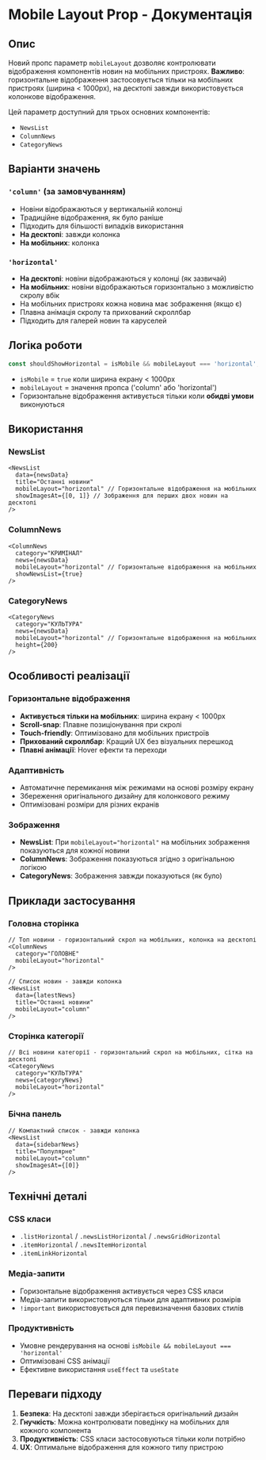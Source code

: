 # Mobile Layout Prop - Документація

## Опис

Новий пропс параметр `mobileLayout` дозволяє контролювати відображення компонентів новин на мобільних пристроях. **Важливо**: горизонтальне відображення застосовується тільки на мобільних пристроях (ширина < 1000px), на десктопі завжди використовується колонкове відображення.

Цей параметр доступний для трьох основних компонентів:

- `NewsList`
- `ColumnNews` 
- `CategoryNews`

## Варіанти значень

### `'column'` (за замовчуванням)
- Новіни відображаються у вертикальній колонці
- Традиційне відображення, як було раніше
- Підходить для більшості випадків використання
- **На десктопі**: завжди колонка
- **На мобільних**: колонка

### `'horizontal'`
- **На десктопі**: новіни відображаються у колонці (як зазвичай)
- **На мобільних**: новіни відображаються горизонтально з можливістю скролу вбік
- На мобільних пристроях кожна новина має зображення (якщо є)
- Плавна анімація скролу та прихований скроллбар
- Підходить для галерей новин та каруселей

## Логіка роботи

```typescript
const shouldShowHorizontal = isMobile && mobileLayout === 'horizontal';
```

- `isMobile` = `true` коли ширина екрану < 1000px
- `mobileLayout` = значення пропса ('column' або 'horizontal')
- Горизонтальне відображення активується тільки коли **обидві умови** виконуються

## Використання

### NewsList
```tsx
<NewsList
  data={newsData}
  title="Останні новини"
  mobileLayout="horizontal" // Горизонтальне відображення на мобільних
  showImagesAt={[0, 1]} // Зображення для перших двох новин на десктопі
/>
```

### ColumnNews
```tsx
<ColumnNews
  category="КРИМІНАЛ"
  news={newsData}
  mobileLayout="horizontal" // Горизонтальне відображення на мобільних
  showNewsList={true}
/>
```

### CategoryNews
```tsx
<CategoryNews
  category="КУЛЬТУРА"
  news={newsData}
  mobileLayout="horizontal" // Горизонтальне відображення на мобільних
  height={200}
/>
```

## Особливості реалізації

### Горизонтальне відображення
- **Активується тільки на мобільних**: ширина екрану < 1000px
- **Scroll-snap**: Плавне позиціонування при скролі
- **Touch-friendly**: Оптимізовано для мобільних пристроїв
- **Прихований скроллбар**: Кращий UX без візуальних перешкод
- **Плавні анімації**: Hover ефекти та переходи

### Адаптивність
- Автоматичне перемикання між режимами на основі розміру екрану
- Збереження оригінального дизайну для колонкового режиму
- Оптимізовані розміри для різних екранів

### Зображення
- **NewsList**: При `mobileLayout="horizontal"` на мобільних зображення показуються для кожної новини
- **ColumnNews**: Зображення показуються згідно з оригінальною логікою
- **CategoryNews**: Зображення завжди показуються (як було)

## Приклади застосування

### Головна сторінка
```tsx
// Топ новини - горизонтальний скрол на мобільних, колонка на десктопі
<ColumnNews
  category="ГОЛОВНЕ"
  mobileLayout="horizontal"
/>

// Список новин - завжди колонка
<NewsList
  data={latestNews}
  title="Останні новини"
  mobileLayout="column"
/>
```

### Сторінка категорії
```tsx
// Всі новини категорії - горизонтальний скрол на мобільних, сітка на десктопі
<CategoryNews
  category="КУЛЬТУРА"
  news={categoryNews}
  mobileLayout="horizontal"
/>
```

### Бічна панель
```tsx
// Компактний список - завжди колонка
<NewsList
  data={sidebarNews}
  title="Популярне"
  mobileLayout="column"
  showImagesAt={[0]}
/>
```

## Технічні деталі

### CSS класи
- `.listHorizontal` / `.newsListHorizontal` / `.newsGridHorizontal`
- `.itemHorizontal` / `.newsItemHorizontal`
- `.itemLinkHorizontal`

### Медіа-запити
- Горизонтальне відображення активується через CSS класи
- Медіа-запити використовуються тільки для адаптивних розмірів
- `!important` використовується для перевизначення базових стилів

### Продуктивність
- Умовне рендерування на основі `isMobile && mobileLayout === 'horizontal'`
- Оптимізовані CSS анімації
- Ефективне використання `useEffect` та `useState`

## Переваги підходу

1. **Безпека**: На десктопі завжди зберігається оригінальний дизайн
2. **Гнучкість**: Можна контролювати поведінку на мобільних для кожного компонента
3. **Продуктивність**: CSS класи застосовуються тільки коли потрібно
4. **UX**: Оптимальне відображення для кожного типу пристрою
